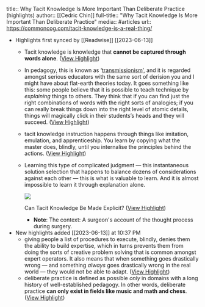 title:: Why Tacit Knowledge Is More Important Than Deliberate Practice (highlights)
author:: [[Cedric Chin]]
full-title:: "Why Tacit Knowledge Is More Important Than Deliberate Practice"
media:: #articles
url:: https://commoncog.com/tacit-knowledge-is-a-real-thing/

- Highlights first synced by [[Readwise]] [[2023-06-13]]
	- Tacit knowledge is knowledge that **cannot be captured through words alone**. ([View Highlight](https://read.readwise.io/read/01h2sjpkztgnkqmaqt6h6rh2rh))
	- In pedagogy, this is known as ‘[transmissionism](https://andymatuschak.org/books/)’, and it is regarded amongst serious educators with the same sort of derision you and I might have about flat-earth theories today. It goes something like this: some people believe that it is possible to teach technique by *explaining* things to others. They think that if you can find just the right combinations of words with the right sorts of analogies; if you can really break things down into the right level of atomic details, things will magically click in their students’s heads and they will succeed. ([View Highlight](https://read.readwise.io/read/01h2sjqw2ccs0afbg3958sz2v4))
	- tacit knowledge instruction happens through things like imitation, emulation, and apprenticeship. You learn by copying what the master does, blindly, until you internalise the principles behind the actions. ([View Highlight](https://read.readwise.io/read/01h2sjp9n1sev75sgz4fqwysf3))
	- Learning this type of complicated judgment — this instantaneous solution selection that happens to balance dozens of considerations against each other — this is what is valuable to learn. And it is almost impossible to learn it through explanation alone.
	  
	  ![](https://commoncog.com/content/images/2018/11/Different-types-of-knowledge.png)
	  
	  Can Tacit Knowledge Be Made Explicit? ([View Highlight](https://read.readwise.io/read/01h2sk2rjxt5cvqm4pa00sg0td))
		- **Note**: The context: A surgeon's account of the thought process during surgery.
- New highlights added [[2023-06-13]] at 10:37 PM
	- giving people a list of procedures to execute, blindly, denies them the ability to build expertise, which in turns prevents them from doing the sorts of creative problem solving that is common amongst expert operators. It also means that when something goes drastically wrong — and something *always* goes drastically wrong in the real world — they would not be able to adapt. ([View Highlight](https://read.readwise.io/read/01h2vv2wtq30a4y5gas3rb2j41))
	- deliberate practice is defined as possible *only* in domains with a long history of well-established pedagogy. In other words, deliberate practice **can only exist in fields like music and math and chess**. ([View Highlight](https://read.readwise.io/read/01h2vvb98f7kaf09fsyjg36ett))
